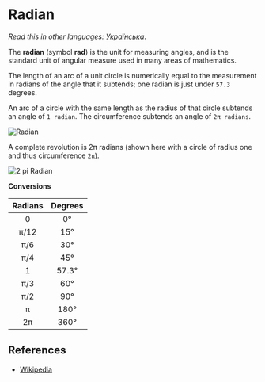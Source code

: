 # Radian

_Read this in other languages:_
[_Українська_](README.uk-UA.md).

The **radian** (symbol **rad**) is the unit for measuring angles, and is the 
standard unit of angular measure used in many areas of mathematics.

The length of an arc of a unit circle is numerically equal to the measurement 
in radians of the angle that it subtends; one radian is just under `57.3` degrees.

An arc of a circle with the same length as the radius of that circle subtends an 
angle of `1 radian`. The circumference subtends an angle of `2π radians`.

![Radian](https://upload.wikimedia.org/wikipedia/commons/4/4e/Circle_radians.gif)

A complete revolution is 2π radians (shown here with a circle of radius one and 
thus circumference `2π`).

![2 pi Radian](https://upload.wikimedia.org/wikipedia/commons/6/67/2pi-unrolled.gif)

**Conversions**

| Radians | Degrees |
| :-----: | :-----: |
| 0       | 0°      |
| π/12    | 15°     |
| π/6     | 30°     |
| π/4     | 45°     |
| 1       | 57.3°   |
| π/3     | 60°     |
| π/2     | 90°     |
| π       | 180°    |
| 2π      | 360°    |


## References

- [Wikipedia](https://en.wikipedia.org/wiki/Radian)
